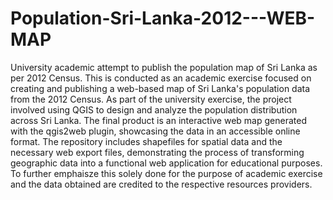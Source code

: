 # Population-Sri-Lanka-2012---WEB-MAP
University academic attempt to publish the population map of Sri Lanka as per 2012 Census. 
This is conducted as an academic exercise focused on creating and publishing a web-based map of Sri Lanka's population data from the 2012 Census. As part of the university exercise, the project involved using QGIS to design and analyze the population distribution across Sri Lanka. The final product is an interactive web map generated with the qgis2web plugin, showcasing the data in an accessible online format. The repository includes shapefiles for spatial data and the necessary web export files, demonstrating the process of transforming geographic data into a functional web application for educational purposes. To further emphaisze this solely done for the purpose of academic exercise and the data obtained are credited to the respective resources providers.
